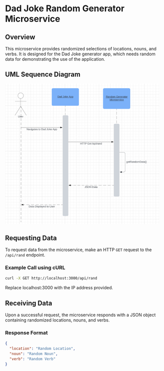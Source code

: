 # Dad Joke Random Generator Microservice

## Overview

This microservice provides randomized selections of locations, nouns, and verbs.
It is designed for the Dad Joke generator app, which needs random data for
demonstrating the use of the application.

## UML Sequence Diagram

![Dad Joke App UML Diagram](./umlDiagram.png 'UML Diagram of Dad Joke App')

## Requesting Data

To request data from the microservice, make an HTTP `GET` request to the
`/api/rand` endpoint.

### Example Call using cURL

```bash
curl -X GET http://localhost:3000/api/rand
```

Replace localhost:3000 with the IP address provided.

## Receiving Data

Upon a successful request, the microservice responds with a JSON object
containing randomized locations, nouns, and verbs.

### Response Format

```json
{
  "location": "Random Location",
  "noun": "Random Noun",
  "verb": "Random Verb"
}
```

